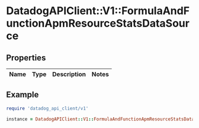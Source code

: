 # DatadogAPIClient::V1::FormulaAndFunctionApmResourceStatsDataSource

## Properties

| Name | Type | Description | Notes |
| ---- | ---- | ----------- | ----- |

## Example

```ruby
require 'datadog_api_client/v1'

instance = DatadogAPIClient::V1::FormulaAndFunctionApmResourceStatsDataSource.new()
```

